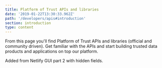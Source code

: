 ```yaml
---
title: Platform of Trust APIs and libraries
date: '2019-01-22T13:30:33.962Z'
path: '/developers/apis#introduction'
section: introduction
type: content
---
```

From this page you'll find Platform of Trust APIs and libraries (official and community driven). Get familiar with the APIs and start building trusted data products and applications on top our platform. 

Added from Netlify GUI part 2 with hidden fields.
